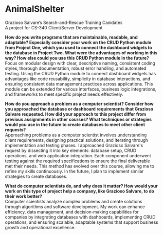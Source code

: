 # AnimalShelter
Grazioso Salvare’s Search-and-Rescue Training Canidates</br>
A project for CS-340 Client/Server Development

<b>How do you write programs that are maintainable, readable, and adaptable? Especially consider your work on the CRUD Python module from Project One, which you used to connect the dashboard widgets to the database in Project Two. What were the advantages of working in this way? How else could you use this CRUD Python module in the future?</b></br>
Focus on modular design with clear, descriptive naming, consistent coding styles, thorough documentation, robust error handling, and automated testing. Using the CRUD Python module to connect dashboard widgets has advantages like code reusability, simplicity in database interactions, and ensuring consistent data management practices across applications. This module can be extended for various interfaces, business logic integrations, and frameworks to meet specific project needs effectively.

<b>How do you approach a problem as a computer scientist? Consider how you approached the database or dashboard requirements that Grazioso Salvare requested. How did your approach to this project differ from previous assignments in other courses? What techniques or strategies would you use in the future to create databases to meet other client requests?</b></br>
Approaching problems as a computer scientist involves understanding client requirements, designing practical solutions, and iterating through implementation and testing phases. I approached Grazioso Salvare's request by dissecting it into key elements: database setup, CRUD operations, and web application integration. Each component underwent testing against the required specifications to ensure the final deliverable met their needs. This method has evolved over this course, allowing me to refine my skills continuously. In the future, I plan to implement similar strategies to create databases.

<b>What do computer scientists do, and why does it matter? How would your work on this type of project help a company, like Grazioso Salvare, to do their work better?</b></br>
Computer scientists analyze complex problems and create solutions through algorithms and software development. My work can enhance efficiency, data management, and decision-making capabilities for companies by integrating databases with dashboards, implementing CRUD operations, and ensuring scalable, adaptable systems that support business growth and operational excellence.

